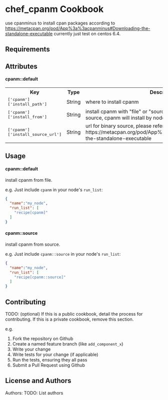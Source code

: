 chef_cpanm Cookbook
===================
use cpanminus to install cpan packages according to https://metacpan.org/pod/App%3a%3acpanminus#Downloading-the-standalone-executable
currently just test on centos 6.4.

Requirements
------------

Attributes
----------
#### cpanm::default
<table>
  <tr>
    <th>Key</th>
    <th>Type</th>
    <th>Description</th>
    <th>Default</th>
  </tr>
  <tr>
    <td><tt>['cpanm']['install_path']</tt></td>
    <td>String</td>
    <td>where to install cpanm</td>
    <td><tt>/usr/bin</tt></td>
  </tr>
  <tr>
    <td><tt>['cpanm']['install_from']</tt></td>
    <td>String</td>
    <td>install cpanm with "file" or "source", if you choose install from source, cpanm will install by node['cpanm']['install_source_url']</td>
    <td><tt>file/source</tt></td>
  </tr>
  <tr>
    <td><tt>['cpanm']['install_source_url']</tt></td>
    <td>String</td>
    <td>url for binary source, please refer to https://metacpan.org/pod/App%3a%3acpanminus#Downloading-the-standalone-executable</td>
    <td><tt>http://xrl.us/cpanm</tt></td>
  </tr>

</table>

Usage
-----
#### cpanm::default
install cpanm from file.

e.g.
Just include `cpanm` in your node's `run_list`:

```json
{
  "name":"my_node",
  "run_list": [
    "recipe[cpanm]"
  ]
}
```

#### cpanm::source
install cpanm from source.

e.g.
Just include `cpanm::source` in your node's `run_list`:

```json
{
  "name":"my_node",
  "run_list": [
    "recipe[cpanm::source]"
  ]
}
```

Contributing
------------
TODO: (optional) If this is a public cookbook, detail the process for contributing. If this is a private cookbook, remove this section.

e.g.
1. Fork the repository on Github
2. Create a named feature branch (like `add_component_x`)
3. Write your change
4. Write tests for your change (if applicable)
5. Run the tests, ensuring they all pass
6. Submit a Pull Request using Github

License and Authors
-------------------
Authors: TODO: List authors
